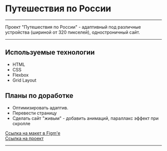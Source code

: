# Путешествия по России

---

Проект "Путешествия по России" - адаптивный под различные устройства (шириной от 320 пикселей), одностроничный сайт.

---

## Используемые технологии
* HTML
* CSS
* Flexbox
* Grid Layout

## Планы по доработке
* Оптимизировать адаптив.
* Перевести страницу
* Сделать сайт "живым" - добавить анимаций, параллакс эффект при скролле

[Ссылка на макет в Figm'e](https://www.figma.com/file/5S2WSbEFL6awjVWJ0NWL8Q/Sprint-3_-Russia-_-desktop-mobile?node-id=28503%3A0)
<br />
[Ссылка на проект]()

---